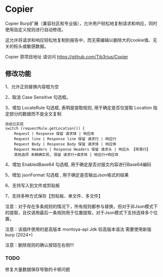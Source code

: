 # Copier

Copier Burp扩展（兼容社区和专业版），允许用户轻松地复制请求和响应，同时使用自定义规则进行自动修改。

这允许将请求和响应轻松地复制到报告中，而无需编辑以删除大的cookie值、无关的标头或敏感数据。

Copier 原项目地址 请访问 https://github.com/Tib3rius/Copier


## 修改功能

1、允许正则替换内容框为空

2、取消 Case Sensitive 勾选框。

3、增加 LocateRule 勾选框, 表明是提取规则, 用于确定是否仅提取 Location 指定部分的数据而不是全文复制

```
目前已实现
switch (requestRule.getLocation()) {
    Request | Response 保留 请求体 | 响应体
    Request line | Response line 保留 请求行 | 响应行
    Request Body | Response Body 保留 请求体 | 响应体
    Request Headers | Response Headers 保留 请求头 | 响应头 【带首行】
    其他选项 未精确实现, 保留 请求行+请求体 | 响应行+响应体
```


4、增加 EnabledBase64 勾选框, 用于确定是否对报文内容进行Base64编码

5、增加 jsonFormat 勾选框 , 用于确定是否输出Json格式的结果

6、支持写入到文件或剪贴板

7、支持多种方式保存【剪贴板、单文件、多文件】

注意：对于存在多条规则的情况下，所有规则都参与替换，但对于非Json模式下的提取，且仅调用最后一条规则用于位置提取，对于Json模式下支持选择多个位置。

注意：该插件使用的是高版本 montoya-api Jdk 较高版本语法 需要使用新版burp (2024+)

注意：删除规则的确认按钮在右侧!!!


### TODO

修复大量数据保存导致的卡顿问题
